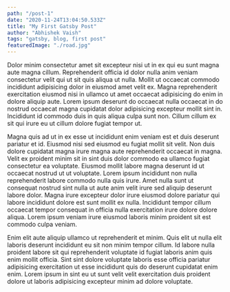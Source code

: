 ```yaml
---
path: "/post-1"
date: "2020-11-24T13:04:50.533Z"
title: "My First Gatsby Post"
author: "Abhishek Vaish"
tags: "gatsby, blog, first post"
featuredImage: "./road.jpg"
---
```



Dolor minim consectetur amet sit excepteur nisi ut in ex qui eu sunt magna aute magna cillum. Reprehenderit officia id dolor nulla anim veniam consectetur velit qui ut sit quis aliqua ut nulla. Mollit ut occaecat commodo incididunt adipisicing dolor in eiusmod amet velit ex. Magna reprehenderit exercitation eiusmod nisi in ullamco ut amet occaecat adipisicing do enim in dolore aliquip aute. Lorem ipsum deserunt do occaecat nulla occaecat in do nostrud occaecat magna cupidatat dolor adipisicing excepteur mollit sint in. Incididunt id commodo duis in quis aliqua culpa sunt non. Cillum cillum ex sit qui irure eu ut cillum dolore fugiat tempor ut.

Magna quis ad ut in ex esse ut incididunt enim veniam est et duis deserunt pariatur et id. Eiusmod nisi sed eiusmod eu fugiat mollit sit velit. Non duis dolore cupidatat magna irure magna aute reprehenderit occaecat in magna. Velit ex proident minim sit in sint duis dolor commodo ea ullamco fugiat consectetur ea voluptate. Eiusmod mollit labore magna deserunt id ut occaecat nostrud ut ut voluptate. Lorem ipsum incididunt non nulla reprehenderit labore commodo nulla quis irure. Amet nulla sunt ut consequat nostrud sint nulla ut aute anim velit irure sed aliquip deserunt labore dolor. Magna irure excepteur dolor irure eiusmod dolore pariatur qui labore incididunt dolore est sunt mollit ex nulla. Incididunt tempor cillum occaecat tempor consequat in officia nulla exercitation irure dolore dolore aliqua. Lorem ipsum veniam irure eiusmod laboris minim proident sit est commodo culpa veniam.

Enim elit aute aliquip ullamco ut reprehenderit et minim. Quis elit ut nulla elit laboris deserunt incididunt eu sit non minim tempor cillum. Id labore nulla proident labore sit qui reprehenderit voluptate id fugiat laboris anim quis enim mollit officia. Sint sint dolore voluptate laboris esse officia pariatur adipisicing exercitation ut esse incididunt quis do deserunt cupidatat enim enim. Lorem ipsum in sint eu ut sunt velit velit exercitation duis proident dolore ut laboris adipisicing excepteur minim ad dolore voluptate.